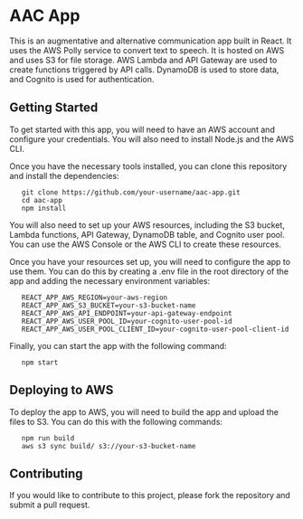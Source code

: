 # AAC App

This is an augmentative and alternative communication app built in React. It uses the AWS Polly service to convert text to speech. It is hosted on AWS and uses S3 for file storage. AWS Lambda and API Gateway are used to create functions triggered by API calls. DynamoDB is used to store data, and Cognito is used for authentication.

## Getting Started

To get started with this app, you will need to have an AWS account and configure your credentials. You will also need to install Node.js and the AWS CLI.

Once you have the necessary tools installed, you can clone this repository and install the dependencies:

       git clone https://github.com/your-username/aac-app.git
       cd aac-app
       npm install 

You will also need to set up your AWS resources, including the S3 bucket, Lambda functions, API Gateway, DynamoDB table, and Cognito user pool. You can use the AWS Console or the AWS CLI to create these resources.

Once you have your resources set up, you will need to configure the app to use them. You can do this by creating a .env file in the root directory of the app and adding the necessary environment variables:

       REACT_APP_AWS_REGION=your-aws-region
       REACT_APP_AWS_S3_BUCKET=your-s3-bucket-name
       REACT_APP_AWS_API_ENDPOINT=your-api-gateway-endpoint
       REACT_APP_AWS_USER_POOL_ID=your-cognito-user-pool-id
       REACT_APP_AWS_USER_POOL_CLIENT_ID=your-cognito-user-pool-client-id


Finally, you can start the app with the following command:
       
       npm start


## Deploying to AWS
To deploy the app to AWS, you will need to build the app and upload the files to S3. You can do this with the following commands:

       npm run build
       aws s3 sync build/ s3://your-s3-bucket-name

## Contributing
If you would like to contribute to this project, please fork the repository and submit a pull request.
